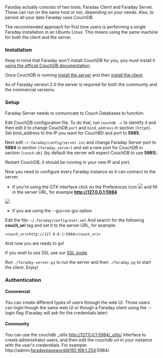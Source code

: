 Faraday actually consists of two tools; Faraday Client and Faraday Server. These can run on the same host or not, depending on your needs. Also, to persist all your data Faraday uses CouchDB.

The recommended approach for first time users is performing a single Faraday installation in an Ubuntu Linux. This means using the same machine for both the client and the server.

### Installation

Keep in mind that Faraday won't install CouchDB for you, you must install it [using the official CouchDB documentation](http://docs.couchdb.org/en/1.6.1/install).

Once CouchDB is running [install the server](https://github.com/infobyte/faraday/wiki/Installation-server) and then [install the client](https://github.com/infobyte/faraday/wiki/Installation-server).

As of Faraday version 2.0 the server is required for both the community and the commercial versions.

### Setup

Faraday Server needs to comunicate to Couch Databases to function.

Edit CouchDB configuration file. To do that, run ```couchdb -c``` to identify it and then edit it to change CouchDB `port` and `bind_address` in section ```[httpd]```. Set bind_address to the IP you want for CouchBD and port to **5985**.

Next edit ```~/.faraday/config/server.ini``` and change Faraday Server port to **5984** in section ```[faraday_server]``` and set a new port for CouchDB in section ```[couch-db]``` (by default the server will expect CouchDB to use **5985**).

Restart CouchDB, it should be running in your new IP and port.

Now you need to configure every Faraday instance so it can connect to the server.

* If you're using the GTK interface click on the Preferences icon ![](https://raw.github.com/wiki/infobyte/faraday/images/gtk-preferences-icon.png) and fill in the server URL, for example **http://127.0.0.1:5984**

![](https://raw.github.com/wiki/infobyte/faraday/images/gtk-preferences-dialog.png)

* If you are using the --gui=no-gui option

Edit the file: `~/.faraday/config/user.xml`
And search for the following **couch_uri** tag and set it to the server URL, for example:

`<couch_uri>http://127.0.0.1:5984</couch_uri>`

And now you are ready to go!

If you wish to use SSL use our [SSL guide](https://github.com/infobyte/faraday/wiki/SSL).

Run `./faraday-server.py` to run the server and then `./faraday.py` to start the client. Enjoy!

### Authentication
#### Commercial

You can create different types of users through the web UI. Those users can login though the same web UI or though a Faraday client using the --login flag (Faraday will ask for the credentials later)

#### Community
You can use the couchdb _utils http://127.0.0.1:5984/_utils/ interface to create administrator users, and then edit the couchdb url in your instance with the user's credendials. For example: http://admin:faradaypassword@192.168.1.254:5984/